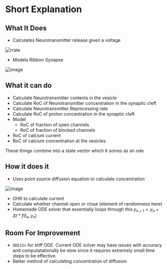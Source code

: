 # Short Explanation

## What It Does

* Calculates Neurotransmitter release given a voltage

![rrate](https://github.com/evanwporter/ribbon-synapse/assets/115374841/e05fda34-cb92-4942-9b8b-3fcf107b55a8)

* Models Ribbon Synapse

![image](https://github.com/evanwporter/ribbon-synapse/assets/115374841/2b8a071d-d19e-449d-a228-a7f7d00c1db4)

## What it can do

* Calculate Neurotransmitter contents in the vesicle
* Calculate RoC of Neurotransmitter concentration in the synaptic cleft
* Calculate Neurotransmitter Reprocessing rate
* Calculate RoC of proton concentration in the synaptic cleft
* Model
  * RoC of fraction of open channels
  * RoC of fraction of blocked channels
* RoC of calcium current
* RoC of calcium concentration at the vesicles

These things combine into a state vector which it solves as an ode

## How it does it 

* Uses point source diffusion equation to calculate concentration

![image](https://github.com/evanwporter/ribbon-synapse/assets/115374841/2434f9ce-7f23-4597-b4ec-69ec6658627d)

* GHK to calculate current
* Calculate whether channel open or close (element of randomness here)
* Homemade ODE solver that essentially loops through this $y_{n+1} = y_n + \Delta t * f(t_n, y_n)$

## Room For Improvement

* `ODE15s` for stiff ODE. Current ODE solver may have issues with accuracy and computatationally be slow since it requires extremely small time steps to be effective.
* Better method of calculating concentration of diffusion
